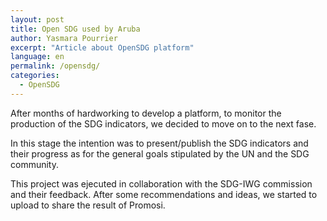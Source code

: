 ```yaml
---
layout: post
title: Open SDG used by Aruba
author: Yasmara Pourrier
excerpt: "Article about OpenSDG platform"
language: en
permalink: /opensdg/
categories:
  - OpenSDG
---
```

After months of hardworking to develop a platform, to monitor the production of the SDG indicators, we decided to move on to the next fase. 

In this stage the intention was to present/publish the SDG indicators and their progress as for the general goals stipulated by the UN and the SDG community. 

This project was ejecuted in collaboration with the SDG-IWG commission and their feedback. After some recommendations and ideas, we started to upload to share the result of Promosi.
